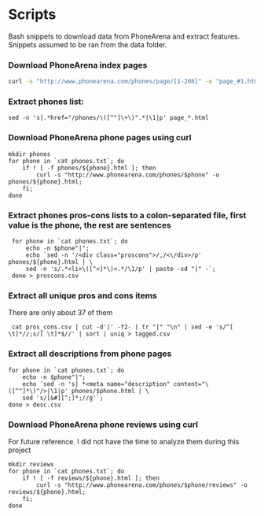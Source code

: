 # Scripts
Bash snippets to download data from PhoneArena and extract features.
Snippets assumed to be ran from the data folder.

### Download PhoneArena index pages
```bash
curl -s "http://www.phonearena.com/phones/page/[1-208]" -o "page_#1.html"
```

### Extract phones list:
    sed -n 's|.*href="/phones/\([^"]\+\)".*|\1|p' page_*.html

### Download PhoneArena phone pages using curl
    mkdir phones
    for phone in `cat phones.txt`; do
        if ! [ -f phones/${phone}.html ]; then
            curl -s "http://www.phonearena.com/phones/$phone" -o phones/${phone}.html;
        fi;
    done

### Extract phones pros-cons lists to a colon-separated file, first value is the phone, the rest are sentences
     for phone in `cat phones.txt`; do
         echo -n $phone"|";
         echo `sed -n '/<div class="proscons">/,/<\/div>/p' phones/${phone}.html | \
         sed -n 's/.*<li>\([^<]*\)<.*/\1/p' | paste -sd "|" -`;
     done > proscons.csv

### Extract all unique pros and cons items
There are only about 37 of them

     cat pros_cons.csv | cut -d'|' -f2- | tr "|" "\n" | sed -e 's/^[ \t]*//;s/[ \t]*$//' | sort | uniq > tagged.csv

### Extract all descriptions from phone pages
    
    for phone in `cat phones.txt`; do
        echo -n $phone"|";
        echo `sed -n 's| *<meta name="description" content="\([^"]*\)"/>|\1|p' phones/$phone.html | \
        sed 's/[&#][^;]*;//g'`;
    done > desc.csv

### Download PhoneArena phone reviews using curl
For future reference. I did not have the time to analyze them during this project 

    mkdir reviews
    for phone in `cat phones.txt`; do
        if ! [ -f reviews/${phone}.html ]; then
            curl -s "http://www.phonearena.com/phones/$phone/reviews" -o reviews/${phone}.html;
        fi;
    done